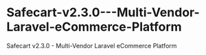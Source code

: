 # Safecart-v2.3.0---Multi-Vendor-Laravel-eCommerce-Platform
Safecart v2.3.0 - Multi-Vendor Laravel eCommerce Platform

